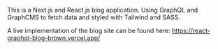 This is a Next.js and React.js blog application. Using GraphQL and GraphCMS to fetch data and styled with Tailwind and SASS.

A live implementation of the blog site can be found here:
https://react-graphql-blog-brown.vercel.app/
